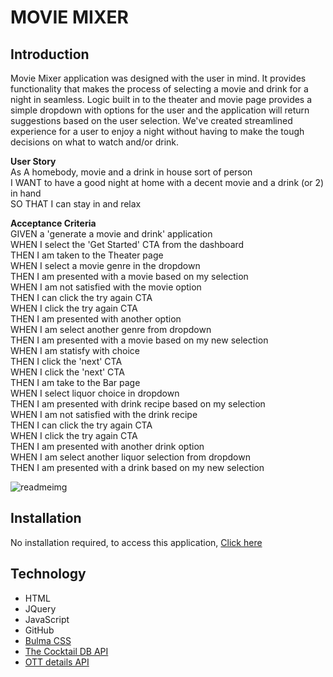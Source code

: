 # MOVIE MIXER 

## Introduction
   Movie Mixer application was designed with the user in mind. It provides functionality that makes the process of selecting a movie and drink for a night in seamless. Logic built in to the theater and movie page provides a simple dropdown with options for the user and the application will return suggestions based on the user selection. We've created streamlined experience for a user to enjoy a night without having to make the tough decisions on what to watch and/or drink.

  **User Story**  
     As A homebody, movie and a drink in house sort of person     
     I WANT to have a good night at home with a decent movie and a drink (or 2) in hand  
     SO THAT I can stay in and relax  


  **Acceptance Criteria**  
     GIVEN a 'generate a movie and drink' application  
     WHEN I select the 'Get Started' CTA from the dashboard  
     THEN I am taken to the Theater page  
     WHEN I select a movie genre in the dropdown  
     THEN I am presented with a movie based on my selection  
     WHEN I am not satisfied with the movie option  
     THEN I can click the try again CTA  
     WHEN I click the try again CTA   
     THEN I am presented with another option  
     WHEN I am select another genre from dropdown  
     THEN I am presented with a movie based on my new selection  
     WHEN I am statisfy with choice  
     THEN I click the 'next' CTA  
     WHEN I click the 'next' CTA  
     THEN I am take to the Bar page   
     WHEN I select liquor choice in dropdown   
     THEN I am presented with drink recipe based on my selection  
     WHEN I am not satisfied with the drink recipe  
     THEN I can click the try again CTA   
     WHEN I click the try again CTA   
     THEN I am presented with another drink option  
     WHEN I am select another liquor selection from dropdown  
     THEN I am presented with a drink based on my new selection  


![readmeimg](https://user-images.githubusercontent.com/79684575/117177524-f950a680-ad85-11eb-804d-65d6b10c6c3d.png)

## Installation
No installation required, to access this application,
[ Click here ](https://rtanguyen.github.io/MovieMixer/) 

## Technology 
  * HTML
  * JQuery
  * JavaScript
  * GitHub
  * [ Bulma CSS ](https://bulma.io) 
  * [ The Cocktail DB API ](https://rapidapi.com/thecocktaildb/api/the-cocktail-db) 
  * [ OTT details API ](https://rapidapi.com/gox-ai-gox-ai-default/api/ott-details) 

 
